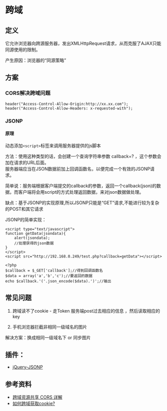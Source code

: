 # 跨域

## 定义
它允许浏览器向跨源服务器，发出XMLHttpRequest请求，从而克服了AJAX只能同源使用的限制。

产生原因：浏览器的“同源策略”

## 方案

### CORS解决跨域问题
```
header("Access-Control-Allow-Origin:http://xx.xx.com");
header("Access-Control-Allow-Headers: x-requested-with");
```

### JSONP

#### 原理
动态添加`<script>`标签来调用服务器提供的js脚本

方法：使用这种类型的话，会创建一个查询字符串参数 callback=? ，这个参数会加在请求的URL后面。  
服务器端应当在JSON数据前加上回调函数名，以便完成一个有效的JSONP请求。  

简单说：服务端根据客户端提交的callback的参数，返回一个callback(json)的数据，而客户端将会用script的方式处理返回数据，来对json数据做处理。

缺点：基于JSONP的实现原理,所以JSONP只能是“GET”请求,不能进行较为复杂的POST和其它请求

JSONP的简单实现：
```
<script type="text/javascript">
function getData(jsondata){
    alert(jsondata);
    //处理获得的json数据
}
</script>
<script src="http://192.168.0.249/test.php?callback=getData"></script>
```
```
<?php
$callback = $_GET['callback'];//得到回调函数名
$data = array('a','b','c');//要返回的数据
echo $callback.'('.json_encode($data).')';//输出
```



## 常见问题

1. 跨域读不了cookie - 走Token
  服务端post过去相应的信息 ，然后读取相应的key

2. 手机浏览器拦截非相同一级域名的图片

  解决方案：换成相同一级域名下 or 同步图片

## 插件： 
* [jQuery-JSONP](https://github.com/congmo/jquery-jsonp)

## 参考资料
* [跨域资源共享 CORS 详解](http://www.ruanyifeng.com/blog/2016/04/cors.html)
* [如何跨域获取cookie?](https://segmentfault.com/q/1010000007505885)